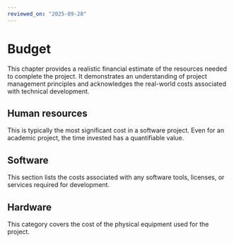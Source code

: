 ```yaml
---
reviewed_on: "2025-09-28"
---
```


# Budget

This chapter provides a realistic financial estimate of the resources needed to complete the project. It demonstrates an understanding of project management principles and acknowledges the real-world costs associated with technical development.

## Human resources

This is typically the most significant cost in a software project. Even for an academic project, the time invested has a quantifiable value.

## Software

This section lists the costs associated with any software tools, licenses, or services required for development.

## Hardware

This category covers the cost of the physical equipment used for the project.
